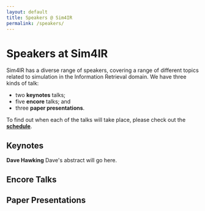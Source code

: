 ```yaml
---
layout: default
title: Speakers @ Sim4IR
permalink: /speakers/
---
```


# Speakers at Sim4IR

Sim4IR has a diverse range of speakers, covering a range of different topics related to simulation in the Information Retrieval domain. We have three kinds of talk:

* two **keynotes** talks;
* five **encore** talks; and
* three **paper presentations**.

To find out when each of the talks will take place, please check out the **[schedule](/schedule/)**.

## Keynotes

**<a name="dave-hawking"></a>Dave Hawking**
Dave's abstract will go here.



## Encore Talks

## Paper Presentations
